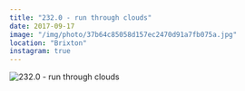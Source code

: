 ```yaml
---
title: "232.0 - run through clouds"
date: 2017-09-17
image: "/img/photo/37b64c85058d157ec2470d91a7fb075a.jpg"
location: "Brixton"
instagram: true
---
```


![232.0 - run through clouds](/img/photo/37b64c85058d157ec2470d91a7fb075a.jpg)
